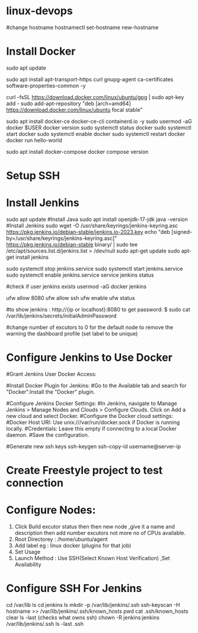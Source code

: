 # linux-devops
#change hostname
hostnamectl set-hostname new-hostname
# Install Docker
sudo apt update

sudo apt install apt-transport-https curl gnupg-agent ca-certificates software-properties-common -y

curl -fsSL https://download.docker.com/linux/ubuntu/gpg | sudo apt-key add -
sudo add-apt-repository "deb [arch=amd64] https://download.docker.com/linux/ubuntu focal stable"

sudo apt install docker-ce docker-ce-cli containerd.io -y
sudo usermod -aG docker $USER
docker version
sudo systemctl status docker
sudo systemctl start docker
sudo systemctl enable docker
sudo systemctl restart docker
docker run hello-world

sudo apt install docker-compose
docker compose version

# Setup SSH

# Install Jenkins
 sudo apt update
#Install Java
sudo apt install openjdk-17-jdk 
java -version
#Install Jenkins
sudo wget -O /usr/share/keyrings/jenkins-keyring.asc \
https://pkg.jenkins.io/debian-stable/jenkins.io-2023.key
echo "deb [signed-by=/usr/share/keyrings/jenkins-keyring.asc]" \
https://pkg.jenkins.io/debian-stable binary/ | sudo tee \
/etc/apt/sources.list.d/jenkins.list > /dev/null
sudo apt-get update
sudo apt-get install jenkins

sudo systemctl stop jenkins.service
sudo systemctl start jenkins.service
sudo systemctl enable jenkins.service
service jenkins status

#check if user jenkins exists
usermod -aG docker jenkins

ufw allow 8080
ufw allow ssh
ufw enable
ufw status

#to show jenkins :
http://{ip or localhost}:8080
to get password:
$ sudo cat /var/lib/jenkins/secrets/initialAdminPassword

#change number of excutors to 0 for the default node to remove the warning the dashboard profile  (set label to be unique)

# Configure Jenkins to Use Docker
#Grant Jenkins User Docker Access:

#Install Docker Plugin for Jenkins:
#Go to the Available tab and search for "Docker".Install the "Docker" plugin.

#Configure Jenkins Docker Settings:
#In Jenkins, navigate to Manage Jenkins > Manage Nodes and Clouds > Configure Clouds. Click on Add a new cloud and select Docker.
#Configure the Docker cloud settings:
#Docker Host URI: Use unix:///var/run/docker.sock if Docker is running locally.
#Credentials: Leave this empty if connecting to a local Docker daemon.
#Save the configuration.

#Generate new ssh keys 
ssh-keygen
ssh-copy-id username@server-ip

# Create Freestyle project to test connection



# Configure Nodes:
1. Click Build excutor status then then new node ,give it a name and  description then add number excutors not more no of CPUs available.
2. Root Directorey : /home/ubuntu/agent
3. Add label eg : linux docker (plugins for that job)
4. Set Usage 
5. Launch Method : Use SSH(Select Known Host Verification) ,Set Availability
   
# Configure SSH For Jenkins
cd /var/lib
ls
cd jenkins
ls
mkdir -p /var/lib/jenkins/.ssh
ssh-keyscan -H hostname >> /var/lib/jenkins/.ssh/known_hosts
pwd
cat .ssh/known_hosts
clear 
ls -last (checks what owns ssh)
chown -R jenkins:jenkins /var/lib/jenkins/.ssh
ls -last .ssh

